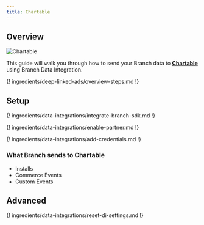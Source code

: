 ```yaml
---
title: Chartable
---
```

## Overview

![Chartable](https://cdn.branch.io/branch-assets/ad-partner-manager//Chartable_Logo-1569590745878.png)

This guide will walk you through how to send your Branch data to **[Chartable](https://chartable.com/)** using Branch Data Integration.

{! ingredients/deep-linked-ads/overview-steps.md !}

## Setup

{! ingredients/data-integrations/integrate-branch-sdk.md !}

{! ingredients/data-integrations/enable-partner.md !}

{! ingredients/data-integrations/add-credentials.md !}

### What Branch sends to Chartable

* Installs
* Commerce Events
* Custom Events

## Advanced

{! ingredients/data-integrations/reset-di-settings.md !}
